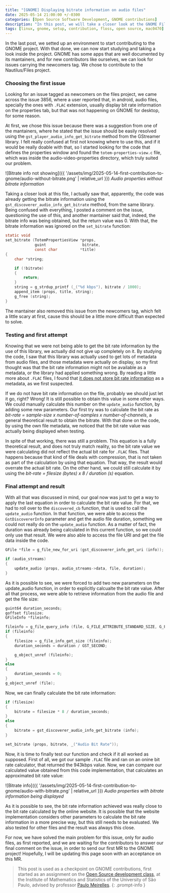 ```yaml
---
title: "[GNOME] Displaying bitrate information on audio files"
date: 2025-05-14 21:00:00 +/-0300
categories: [Open Source Software Development, GNOME contributions]
description: "In this post, we will take a closer look at the GNOME Files issue 3856, in which we want to show the bitrate information for audio files when accessing its properties"
tags: [linux, gnome, setup, contribution, floss, open source, mac0470]
---
```


In the last post, we setted up an environment to start contributing to the GNOME project. With that done, we can now start studying and taking a look inside the project. GNOME has some apps that are well documented by its mantainers, and for new contributors like ourselves, we can look for issues carrying the newcomers tag. We chose to contribute to the Nautilus/Files project.

### Choosing the first issue

Looking for an issue tagged as newcomers on the files project, we came across the issue 3856, where a user reported that, in android, audio files, specially the ones with `.FLAC` extension, usually display bit rate information on the properties tab, but that was not happening on GNOME for desktop, for some reason.

At first, we chose this issue because there was a suggestion from one of the mantainers, where he stated that the issue should be easily resolved using the `gst_player_audio_info_get_bitrate` method from the GStreamer library. I felt really confused at first not knowing where to use this, and if it would be really doable with that, so I started looking for the code that defines the properties window and found the `totem-properties-view.c` file, which was inside the audio-video-properties directory, which truly suited our problem. 

![Bitrate info not showing]({{ '/assets/img/2025-05-14-first-contribution-to-gnome/audio-without-bitrate.png' | relative_url }})
_Audio properties without bitrate information_

Taking a closer look at this file, I actually saw that, apparently, the code was already getting the bitrate information using the `gst_discoverer_audio_info_get_bitrate` method, from the same library. Being confused with everything, I posted a comment on the issue, questioning the use of this, and another mantainer said that, indeed, the bitrate info was being obtained, but the return value was 0. With that, the bitrate information was ignored on the `set_bitrate` function:

```c
static void
set_bitrate (TotemPropertiesView *props,
             guint                bitrate,
             const char          *title)
{
    char *string;

    if (!bitrate)
    {
        return;
    }
    string = g_strdup_printf (_("%d kbps"), bitrate / 1000);
    append_item (props, title, string);
    g_free (string);
}
```

The mantainer also removed this issue from the newcomers tag, which felt a little scary at first, cause this should be a little more difficult than expected to solve.

### Testing and first attempt

Knowing that we were not being able to get the bit rate information by the use of this library, we actually did not give up completely on it. By studying the code, I saw that this library was actually used to get lots of metadata from audio files, and those metadata were actually on display, so my first thought was that the bit rate information might not be available as a metadata, or the library had applied something wrong. By reading a little more about `.FLAC` files, I found that [it does not store bit rate information](https://datatracker.ietf.org/doc/rfc9639/) as a metadata, as we first suspected.

If we do not have bit rate information on the file, probably we should just let it go, right? Wrong! It is still possible to obtain this value in some other ways. We could manually calculate this number on the `update_audio` function, by adding some new parameters. Our first try was to calculate the bit rate as _bit-rate = sample-size x number-of-samples x number-of-channels_, a general theoretical result to obtain the bitrate. With that done on the code, by using the own file metadata, we noticed that the bit rate value was actually being displayed when testing.

In spite of that working, there was still a problem. This equation is a fully theoretical result, and does not truly match reality, so the bit rate value we were calculating did not reflect the actual bit rate for `.FLAC` files. That happens because that kind of file deals with compression, that is not taken as part of the calculation by using that equation. That way, the result would overrate the actual bit rate. On the other hand, we could still calculate it by using the _bit-rate = filesize (bytes) x 8 / duration (s)_ equation.

### Final attempt and result

With all that was discussed in mind, our goal now was just to get a way to apply the last equation in order to calculate the bit rate value. For that, we had to roll over to the `discovered_cb` function, that is used to call the `update_audio` function. In that function, we were able to access the `GstDiscovererInfo` parameter and get the audio file duration, something we could not really do on the `update_audio` function. As a matter of fact, the duration was already being calculated in this current function, so we could only use that result. We were also able to access the file URI and get the file data inside the code.

```c
GFile *file = g_file_new_for_uri (gst_discoverer_info_get_uri (info));

if (audio_streams)
{
    update_audio (props, audio_streams->data, file, duration);
}
```

As it is possible to see, we were forced to add two new parameters on the update_audio function, in order to explicitly calcualte the bit rate value. After all that process, we were able to retrieve information from the audio file and get the file size:

```c
guint64 duration_seconds;
goffset filesize;
GFileInfo *fileinfo;

fileinfo = g_file_query_info (file, G_FILE_ATTRIBUTE_STANDARD_SIZE, G_FILE_QUERY_INFO_NONE, NULL, NULL);
if (fileinfo) 
{
    filesize = g_file_info_get_size (fileinfo);
    duration_seconds = duration / GST_SECOND;

    g_object_unref (fileinfo);
}
else 
{
    duration_seconds = 0;
}
g_object_unref (file);
```

Now, we can finally calculate the bit rate information:

```c
if (filesize)
{
    bitrate = filesize * 8 / duration_seconds;
}
else 
{
    bitrate = gst_discoverer_audio_info_get_bitrate (info);
}

set_bitrate (props, bitrate, _("Audio Bit Rate"));
```

Now, it is time to finally test our function and check if it all worked as supposed. First of all, we got our sample `.FLAC` file and ran on an onine bit rate calculator, that returned the 943kbps value. Now, we can compare our calculated value obtained from this code implementation, that calculates an approximated bit rate value:

![Bitrate info]({{ '/assets/img/2025-05-14-first-contribution-to-gnome/audio-with-bitrate.png' | relative_url }})
_Audio properties with bitrate information being displayed_

As it is possible to see, the bit rate information achieved was really close to the bit rate calculated by the online website. It is possible that the website implementation considers other parameters to calculate the bit rate information in a more precise way, but this still needs to be evaluated. We also tested for other files and the result was always this close.

For now, we have solved the main problem for this issue, only for audio files, as first reported, and we are waiting for the contributors to answer our final comment on the issue, in order to send our first MR to the GNOME project! Hopefully, I will be updating this page soon with an acceptance on this MR.

> This post is used as a checkpoint on GNOME contributions, first started as an assignment on the [Open Source development class](https://uspdigital.usp.br/jupiterweb/obterDisciplina?sgldis=MAC0470&codcur=3122&codhab=5000), at the Institute of Mathematics and Statistics of the University of São Paulo, advised by professor [Paulo Meirelles](https://www.ime.usp.br/~paulormm/).
{: .prompt-info }